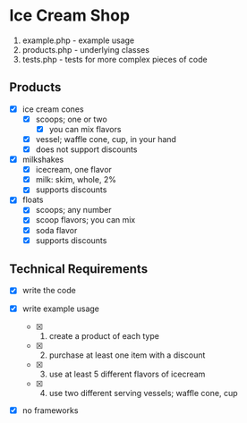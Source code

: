 # Ice Cream Shop
1. example.php - example usage
1. products.php - underlying classes
1. tests.php - tests for more complex pieces of code

## Products
* [x] ice cream cones
	* [x] scoops; one or two
		* [x] you can mix flavors
	* [x] vessel; waffle cone, cup, in your hand
	* [x] does not support discounts
* [x] milkshakes
	* [x] icecream, one flavor
	* [x] milk: skim, whole, 2%
	* [x] supports discounts
* [x] floats
	* [x] scoops; any number
	* [x] scoop flavors; you can mix
	* [x] soda flavor
	* [x] supports discounts

## Technical Requirements
* [x] write the code
* [x] write example usage
	* [x] 1. create a product of each type
	* [x] 2. purchase at least one item with a discount
	* [x] 3. use at least 5 different flavors of icecream
	* [x] 4. use two different serving vessels; waffle cone, cup
* [x] no frameworks

